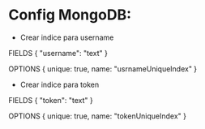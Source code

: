# Config MongoDB:
- Crear indice para username

FIELDS 
{ "username": "text" }

OPTIONS
{ unique: true, name: "usrnameUniqueIndex" }

- Crear indice para token

FIELDS 
{ "token": "text" }

OPTIONS
{ unique: true, name: "tokenUniqueIndex" }